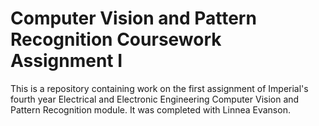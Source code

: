 # Computer Vision and Pattern Recognition Coursework Assignment I

This is a repository containing work on the first assignment of Imperial's fourth year Electrical and Electronic Engineering Computer Vision and Pattern Recognition module. It was completed with Linnea Evanson.
